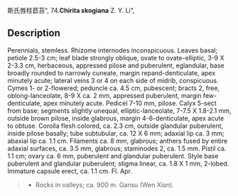斯氏唇柱苣苔",
74.**Chirita skogiana** Z. Y. Li",

## Description
Perennials, stemless. Rhizome internodes inconspicuous. Leaves basal; petiole 2.5-3 cm; leaf blade strongly oblique, ovate to ovate-elliptic, 3-9 X 2-3.3 cm, herbaceous, appressed pilose and puberulent, eglandular, base broadly rounded to narrowly cuneate, margin repand-denticulate, apex minutely acute; lateral veins 3 or 4 on each side of midrib, conspicuous. Cymes 1- or 2-flowered; peduncle ca. 4.5 cm, pubescent; bracts 2, free, oblong-lanceolate, 8-9 X ca. 2 mm, appressed puberulent, margin few-denticulate, apex minutely acute. Pedicel 7-10 mm, pilose. Calyx 5-sect from base; segments slightly unequal, elliptic-lanceolate, 7-7.5 X 1.8-2.1 mm, outside brown pilose, inside glabrous, margin 4-6-denticulate, apex acute to obtuse. Corolla flesh colored, ca. 2.3 cm, outside glandular puberulent, inside pilose basally; tube subtubular, ca. 12 X 6 mm; adaxial lip ca. 3 mm; abaxial lip ca. 1.1 cm. Filaments ca. 8 mm, glabrous; anthers fused by entire adaxial surfaces, ca. 3.5 mm, glabrous; staminodes 2, ca. 1.5 mm. Pistil ca. 1.1 cm; ovary ca. 6 mm, puberulent and glandular puberulent. Style base puberulent and glandular puberulent; stigma linear, ca. 1.8 X 1 mm, 2-lobed. Immature capsule erect, ca. 1.1 cm. Fl. Apr.

> * Rocks in valleys; ca. 900 m. Gansu (Wen Xian).
